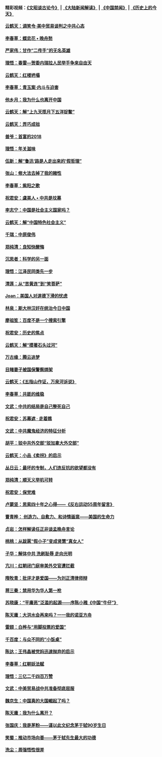 #### 精彩视频：[《文昭谈古论今》](https://github.com/gfw-breaker/wenzhao/blob/master/README.md?t=01280930) | [《大陆新闻解读》](https://github.com/gfw-breaker/ntdtv-comedy/blob/master/README.md?t=01280930) | [《中国禁闻》](https://github.com/gfw-breaker/ntdtv-news/blob/master/README.md?t=01280930) | [《历史上的今天》](https://github.com/gfw-breaker/today-in-history/blob/master/README.md?t=01280930) 

#### [云鹤天：调笑令‧美中贸易谈判之中共心态](../pages/nsc993/n11007670.md?t=01280930) 

#### [李春草：蝶恋花  •  晚舟愁](../pages/nsc993/n11006605.md?t=01280930) 

#### [严家伟：甘作“二传手”的无名英雄](../pages/nsc993/n11005340.md?t=01280930) 

#### [理悟：春雷—贺委内瑞拉人民举手争来自由天](../pages/nsc993/n11005334.md?t=01280930) 

#### [云鹤天：红楼坍塌](../pages/nsc993/n11005318.md?t=01280930) 

#### [李春草：青玉案·内斗与迫害](../pages/nsc993/n11005306.md?t=01280930) 

#### [他乡月：我为什么也离开中国](../pages/nsc993/n11003553.md?t=01280930) 

#### [云鹤天：解“上九天揽月下五洋捉鳖”](../pages/nsc993/n11000750.md?t=01280930) 

#### [云鹤天：弄巧成拙](../pages/nsc993/n11000722.md?t=01280930) 

#### [兽爷：首富的2018](../pages/nsc993/n11000693.md?t=01280930) 

#### [理悟：年关滋味](../pages/nsc993/n10998847.md?t=01280930) 

#### [伍新：解“鲁迅‘路是人走出来的’假哲理”](../pages/nsc993/n10998777.md?t=01280930) 

#### [张山：修大法去掉了我的赌性](../pages/nsc993/n10997702.md?t=01280930) 

#### [李春草：紫阳之歌](../pages/nsc993/n10997679.md?t=01280930) 

#### [祝君安：虞美人 • 中共是坟墓](../pages/nsc993/n10996090.md?t=01280930) 

#### [李志宁：中国是社会主义国家吗？](../pages/nsc993/n10996097.md?t=01280930) 

#### [云鹤天：解“中国特色社会主义”](../pages/nsc993/n10996043.md?t=01280930) 

#### [千瑞：中原俊伟](../pages/nsc993/n10995401.md?t=01280930) 

#### [郑纯清：良知快醒悔](../pages/nsc993/n10995385.md?t=01280930) 

#### [沉思者：科学的另一面](../pages/nsc993/n10996074.md?t=01280930) 

#### [理悟：江泽民同类先一步](../pages/nsc993/n10995378.md?t=01280930) 

#### [清莲：从“苦黄连”到“笑菩萨”](../pages/nsc993/n10995466.md?t=01280930) 

#### [Joan：美国人对道德下滑的忧虑](../pages/nsc993/n10995424.md?t=01280930) 

#### [林泉：斯大林汉奸在统治今日中国](../pages/nsc993/n10995210.md?t=01280930) 

#### [廖祖笙：百度不是一个搜索引擎](../pages/nsc993/n10994961.md?t=01280930) 

#### [祝君安：历史的焦点](../pages/nsc993/n10994925.md?t=01280930) 

#### [云鹤天：解“摸著石头过河”](../pages/nsc993/n10993325.md?t=01280930) 

#### [万古缘：腾云追梦](../pages/nsc993/n10993120.md?t=01280930) 

#### [目睹妻子被国保警察绑架](../pages/nsc993/n10991525.md?t=01280930) 

#### [云鹤天：《五指山作证，万泉河诉说》](../pages/nsc993/n10991603.md?t=01280930) 

#### [李春草：共匪的维稳](../pages/nsc993/n10991348.md?t=01280930) 

#### [文武：中共的结局是自己整死自己](../pages/nsc993/n10989899.md?t=01280930) 

#### [祝君安：苏幕遮 · 走着瞧](../pages/nsc993/n10988901.md?t=01280930) 

#### [文武：中共魔鬼经济的特征分析](../pages/nsc993/n10987387.md?t=01280930) 

#### [胡平：驳中共外交部“驳加拿大外交部”](../pages/nsc993/n10987378.md?t=01280930) 

#### [云鹤天：小品《卖拐》的启示](../pages/nsc993/n10984392.md?t=01280930) 

#### [丛日云：最坏的专制，人们连反抗的欲望都没有](../pages/nsc993/n10984377.md?t=01280930) 

#### [郑纯清：顺天义举机可转](../pages/nsc993/n10984369.md?t=01280930) 

#### [祝君安：保党难](../pages/nsc993/n10984362.md?t=01280930) 

#### [卢蒙坚：思索四十年之心得——《反右运动55周年留言》](../pages/nsc993/n10984355.md?t=01280930) 

#### [曹青桦： 创造力、自愈力、和诗情画意——美国的生命力](../pages/nsc993/n10984216.md?t=01280930) 

#### [贞岩：怎样解读任正非谈孟晚舟言论](../pages/nsc993/n10984650.md?t=01280930) 

#### [桃桃：从跋扈“假小子”变成贤慧“真女人”](../pages/nsc993/n10984416.md?t=01280930) 

#### [子华：解体中共 洗刷耻辱 走向光明](../pages/nsc993/n10984019.md?t=01280930) 

#### [亢川：红朝闭门庭审美外交官遭拦截](../pages/nsc993/n10984050.md?t=01280930) 

#### [隋牧青：批评才是爱国——为刘正清律师辩](../pages/nsc993/n10983057.md?t=01280930) 

#### [蒋三秦：禁用华为华人第一枪](../pages/nsc993/n10982973.md?t=01280930) 

#### [苏晓康：“平庸恶”泛滥的起源——序陈小雅《中国“牛仔”》](../pages/nsc993/n10982008.md?t=01280930) 

#### [陈天庸：大洪水会再来吗？一一我的诺亚方舟](../pages/nsc993/n10981086.md?t=01280930) 

#### [雷颐：白桦与“用脚投票的爱国”](../pages/nsc993/n10981048.md?t=01280930) 

#### [千百度：与众不同的“小饭桌”](../pages/nsc993/n10978639.md?t=01280930) 

#### [陈达：王伟晶被党妈迅速抛弃的启示](../pages/nsc993/n10976450.md?t=01280930) 

#### [李春草：红朝妖法赋](../pages/nsc993/n10976387.md?t=01280930) 

#### [理悟：三亿二千四百万赞](../pages/nsc993/n10975966.md?t=01280930) 

#### [文武：中美贸易战中共准备彻底屈服](../pages/nsc993/n10974571.md?t=01280930) 

#### [魏京生：中国真的大国崛起了吗？](../pages/nsc993/n10974530.md?t=01280930) 

#### [陈天庸：我为什么离开？](../pages/nsc993/n10974493.md?t=01280930) 

#### [张国庆：我是茅粉——谨以此文纪念茅于轼90岁生日](../pages/nsc993/n10974477.md?t=01280930) 

#### [笑蜀：推动市场向善——茅于轼先生最大的功德](../pages/nsc993/n10974451.md?t=01280930) 

#### [洗尘：周强悟性很差](../pages/nsc993/n10973701.md?t=01280930) 

